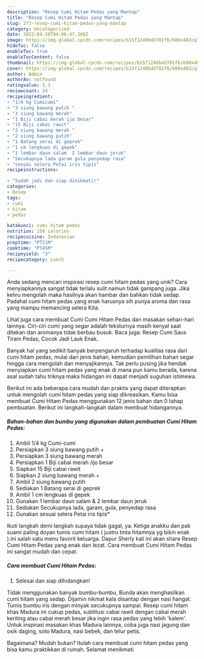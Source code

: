 ```yaml
---
description: "Resep Cumi Hitam Pedas yang Mantap"
title: "Resep Cumi Hitam Pedas yang Mantap"
slug: 273-resep-cumi-hitam-pedas-yang-mantap
category: Uncategorized
date: 2022-04-20T04:06:47.300Z
image: https://img-global.cpcdn.com/recipes/b15f1240bdd781f6/680x482cq70/cumi-hitam-pedas-foto-resep-utama.jpg
hideToc: false
enableToc: true
enableTocContent: false
thumbnail: https://img-global.cpcdn.com/recipes/b15f1240bdd781f6/680x482cq70/cumi-hitam-pedas-foto-resep-utama.jpg
cover: https://img-global.cpcdn.com/recipes/b15f1240bdd781f6/680x482cq70/cumi-hitam-pedas-foto-resep-utama.jpg
author: Admin
authorAv: notfound
ratingvalue: 3.3
reviewcount: 24
recipeingredient:
- "1/4 kg Cumicumi"
- "3 siung bawang putih "
- "3 siung bawang merah"
- "1 Biji cabai merah ijo besar"
- "15 Biji cabai rawit"
- "2 siung bawang merah "
- "2 siung bawang putih"
- "1 Batang serai di geprek"
- "1 cm lengkuas di gepek"
- "1 lembar daun salam  2 lembar daun jeruk"
- "Secukupnya lada garam gula penyedap rasa"
- "sesuai selera Petai iris tipis"
recipeinstructions:

- "Sudah jadi dan siap dinikmati!"
categories:
- Resep
tags:
- cumi
- hitam
- pedas

katakunci: cumi hitam pedas 
nutrition: 159 calories
recipecuisine: Indonesian
preptime: "PT21M"
cooktime: "PT45M"
recipeyield: "3"
recipecategory: Lunch

---
```





Anda sedang mencari inspirasi resep cumi hitam pedas yang unik? Cara menyiapkannya sangat tidak terlalu sulit namun tidak gampang juga. Jika keliru mengolah maka hasilnya akan hambar dan bahkan tidak sedap. Padahal cumi hitam pedas yang enak harusnya sih punya aroma dan rasa yang mampu memancing selera Kita.





Lihat juga cara membuat Cumi Cumi Hitam Pedas dan masakan sehari-hari lainnya. Ciri-ciri cumi yang segar adalah teksturnya masih kenyal saat ditekan dan aromanya tidak berbau busuk. Baca juga: Resep Cumi Saus Tiram Pedas, Cocok Jadi Lauk Enak.

Banyak hal yang sedikit banyak berpengaruh terhadap kualitas rasa dari cumi hitam pedas, mulai dari jenis bahan, kemudian pemilihan bahan segar hingga cara mengolah dan menyajikannya. Tak perlu pusing jika hendak menyiapkan cumi hitam pedas yang enak di mana pun kamu berada, karena asal sudah tahu triknya maka hidangan ini dapat menjadi suguhan istimewa.






Berikut ini ada beberapa cara mudah dan praktis yang dapat diterapkan untuk mengolah cumi hitam pedas yang siap dikreasikan. Kamu bisa membuat Cumi Hitam Pedas menggunakan 12 jenis bahan dan 0 tahap pembuatan. Berikut ini langkah-langkah dalam membuat hidangannya.

<!--inarticleads1-->

##### Bahan-bahan dan bumbu yang digunakan dalam pembuatan Cumi Hitam Pedas:

1. Ambil 1/4 kg Cumi-cumi
1. Persiapkan 3 siung bawang putih +
1. Persiapkan 3 siung bawang merah
1. Persiapkan 1 Biji cabai merah /ijo besar
1. Siapkan 15 Biji cabai rawit
1. Siapkan 2 siung bawang merah +
1. Ambil 2 siung bawang putih
1. Sediakan 1 Batang serai di geprek
1. Ambil 1 cm lengkuas di gepek
1. Gunakan 1 lembar daun salam &amp; 2 lembar daun jeruk
1. Sediakan Secukupnya lada, garam, gula, penyedap rasa
1. Gunakan sesuai selera Petai iris tipis*


Ikuti langkah demi langkah supaya tidak gagal, ya. Ketiga anakku dan pak suami paling doyan tumis cumi hitam ( justru tinta hitamnya yg bikin enak ).ini salah satu menu favorit keluarga. Dapur Sherly kali ini akan share Resep Cumi Hitam Pedas yang enak dan lezat. Cara membuat Cumi Hitam Pedas ini sangat mudah dan cepat. 

<!--inarticleads2-->

##### Cara membuat Cumi Hitam Pedas:


1. Selesai dan siap dihidangkan!

Tidak menggunakan banyak bumbu-bumbu, Bunda akan menghasilkan cumi hitam yang sedap. Dijamin nikmat kala disantap dengan nasi hangat. Tumis bumbu iris dengan minyak secukupnya sampai. Resep cumi hitam khas Madura ini cukup pedas, subtitusi cabai rawit dengan cabai merah keriting atau cabai merah besar jika ingin rasa pedas yang lebih &#39;kalem&#39;. Untuk inspirasi masakan khas Madura lainnya, coba juga nasi jagung dan osik daging, soto Madura, nasi bebek, dan telur petis. 

Bagaimana? Mudah bukan? Itulah cara membuat cumi hitam pedas yang bisa kamu praktikkan di rumah. Selamat menikmati
